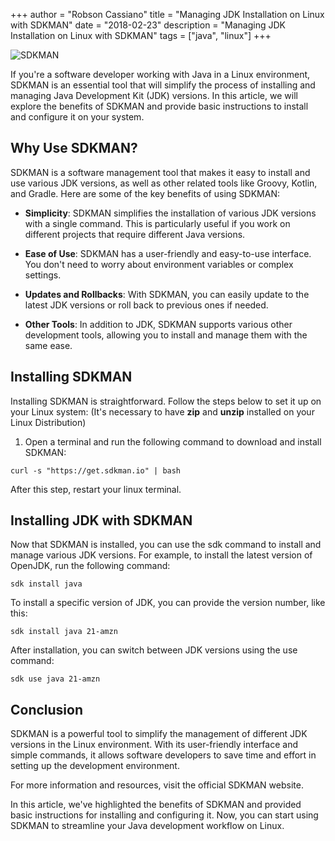 +++
author = "Robson Cassiano"
title = "Managing JDK Installation on Linux with SDKMAN"
date = "2018-02-23"
description = "Managing JDK Installation on Linux with SDKMAN"
tags = ["java", "linux"]
+++

![SDKMAN](https://sdkman.io/assets//img/logo.png)

If you're a software developer working with Java in a Linux environment, SDKMAN is an essential tool that will simplify the process of installing and managing Java Development Kit (JDK) versions. In this article, we will explore the benefits of SDKMAN and provide basic instructions to install and configure it on your system.

## Why Use SDKMAN?

SDKMAN is a software management tool that makes it easy to install and use various JDK versions, as well as other related tools like Groovy, Kotlin, and Gradle. Here are some of the key benefits of using SDKMAN:

- **Simplicity**: SDKMAN simplifies the installation of various JDK versions with a single command. This is particularly useful if you work on different projects that require different Java versions.

- **Ease of Use**: SDKMAN has a user-friendly and easy-to-use interface. You don't need to worry about environment variables or complex settings.

- **Updates and Rollbacks**: With SDKMAN, you can easily update to the latest JDK versions or roll back to previous ones if needed.

- **Other Tools**: In addition to JDK, SDKMAN supports various other development tools, allowing you to install and manage them with the same ease.

## Installing SDKMAN

Installing SDKMAN is straightforward. Follow the steps below to set it up on your Linux system:
(It's necessary to have **zip** and **unzip** installed on your Linux Distribution)

1. Open a terminal and run the following command to download and install SDKMAN:

```shell
curl -s "https://get.sdkman.io" | bash
```
After this step, restart your linux terminal.

## Installing JDK with SDKMAN
Now that SDKMAN is installed, you can use the sdk command to install and manage various JDK versions. For example, to install the latest version of OpenJDK, run the following command:

```shell
sdk install java
```
To install a specific version of JDK, you can provide the version number, like this:

```shell
sdk install java 21-amzn
```

After installation, you can switch between JDK versions using the use command:

```shell
sdk use java 21-amzn
```
## Conclusion

SDKMAN is a powerful tool to simplify the management of different JDK versions in the Linux environment. With its user-friendly interface and simple commands, it allows software developers to save time and effort in setting up the development environment.

For more information and resources, visit the official SDKMAN website.

In this article, we've highlighted the benefits of SDKMAN and provided basic instructions for installing and configuring it. Now, you can start using SDKMAN to streamline your Java development workflow on Linux.

